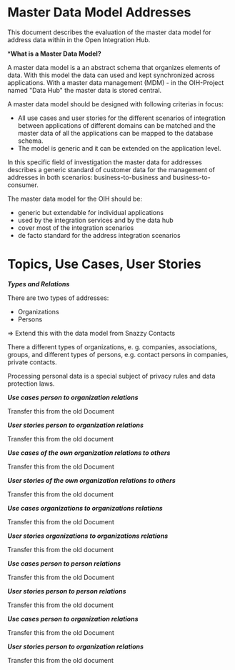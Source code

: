 # Master Data Model Addresses

This document describes the evaluation of the master data model for address data
within in the Open Integration Hub.

***What is a Master Data Model?**

A master data model is a an abstract schema that organizes elements of data.
With this model the data can used and kept synchronized across applications.
With a master data management (MDM) - in the OIH-Project named
"Data Hub" the master data is stored central.

A master data model should be designed with following criterias in focus:
- All use cases and user stories for the different scenarios of integration
between applications of different domains can be matched and the master data of
all the applications can be mapped to the database schema.
- The model is generic and it can be extended on the application level.

In this specific field of investigation the master data for addresses describes
a generic standard of customer data for the management of addresses in both
scenarios: business-to-business and business-to-consumer.

The master data model for the OIH should be:
- generic but extendable for individual applications
- used by the integration services and by the data hub
- cover most of the integration scenarios
- de facto standard for the address integration scenarios

# Topics, Use Cases, User Stories

***Types and Relations***

There are two types of addresses:
- Organizations
- Persons

=> Extend this with the data model from Snazzy Contacts

There a different types of organizations, e. g. companies, associations, groups,
and different types of persons, e.g. contact persons in companies,
private contacts.

Processing personal data is a special subject of privacy rules and data
protection laws.

***Use cases person to organization relations***

Transfer this from the old Document

***User stories person to organization relations***

Transfer this from the old document

***Use cases of the own organization relations to others***

Transfer this from the old Document

***User stories of the own organization relations to others***

Transfer this from the old document

***Use cases organizations to organizations relations***

Transfer this from the old Document

***User stories organizations to organizations relations***

Transfer this from the old document

***Use cases person to person relations***

Transfer this from the old Document

***User stories person to person relations***

Transfer this from the old document

***Use cases person to organization relations***

Transfer this from the old Document

***User stories person to organization relations***

Transfer this from the old document

